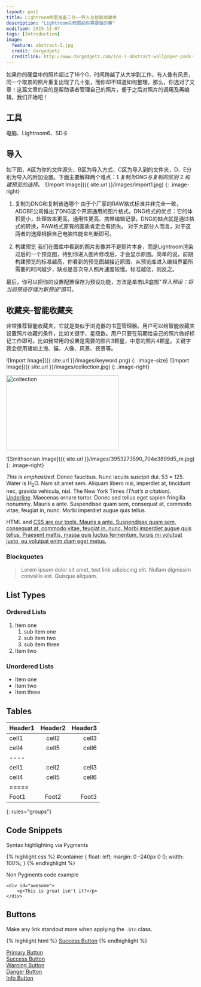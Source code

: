 ```yaml
---
layout: post
title: Lightroom修图准备工作——导入与智能收藏夹
description: "Lightroom在修图前你需要做的事"
modified: 2015-11-07
tags: [Introduction]
image:
  feature: abstract-3.jpg
  credit: dargadgetz
  creditlink: http://www.dargadgetz.com/ios-7-abstract-wallpaper-pack-for-iphone-5-and-ipod-touch-retina/
---
```


如果你的硬盘中的照片超过了16个G，时间跨越了从大学到工作，有人像有风景，同一个取景的照片重复出现了几十张，而你却不知道如何整理，那么，你选对了文章！这篇文章的目的是帮助读者管理自己的照片，便于之后对照片的调用及再编辑，我们开始吧！

## 工具
电脑、Lightroom6、SD卡


## 导入
如下图，A区为你的文件源头、B区为导入方式、C区为导入到的文件夹，D、E分别为导入的附加设置。下面主要解释两个难点：*1.复制为DNG与复制的区别 2.构建预览的选择。*
![Import Image]({{ site.url }}/images/import1.jpg)
{: .image-right}

1. 复制为DNG和复制该选哪个
由于个厂家的RAW格式标准并非完全一致，ADOBE公司推出了DNG这个开源通用的图片格式。DNG格式的优点：它的体积更小，处理效率更高，通用性更高、携带编辑记录。DNG的缺点就是通过格式的转换，RAW格式原有的画质肯定会有损失。
对于大部分人而言，对于这两者的选择根据自己电脑性能来判断即可。

2. 构建预览
我们在图库中看到的照片影像并不是照片本身，而是Lightroom渲染过后的一个预览图，待到你进入图片修改后，才会显示原图。简单的说，前期构建预览的标准越高，你看到的预览图越接近原图，从预览库进入编辑界面所需要的时间越少，缺点是首次导入照片速度较慢。标准越低，则反之。

最后，你可以把你的设置配置保存为预设功能，方法是单击LR底部"*导入预设：将当前预设存储为新预设*"即可。

## 收藏夹-智能收藏夹

非常推荐智能收藏夹，它就是类似于浏览器的书签管理器。用户可以给智能收藏夹设置照片收藏的条件，比如关键字、星级数。用户只要在前期给自己的照片做好标记工作即可。比如我常用的设置是需要的照片3颗星，中意的照片4颗星。关键字我会使用诸如上海、猫、人像、风景、夜景等。


![Import Image]({{ site.url }}/images/keyword.png)
{: .image-size}
![Import Image]({{ site.url }}/images/collection.jpg)
{: .image-right}

<img src="./collection.jpg" width = "300" height = "200" alt="collection" align=center /> 
<div></div>


![Smithsonian Image]({{ site.url }}/images/3953273590_704e3899d5_m.jpg)
{: .image-right}

*This is emphasized*. Donec faucibus. Nunc iaculis suscipit dui. 53 = 125. Water is H<sub>2</sub>O. Nam sit amet sem. Aliquam libero nisi, imperdiet at, tincidunt nec, gravida vehicula, nisl. The New York Times <cite>(That’s a citation)</cite>. <u>Underline</u>. Maecenas ornare tortor. Donec sed tellus eget sapien fringilla nonummy. Mauris a ante. Suspendisse quam sem, consequat at, commodo vitae, feugiat in, nunc. Morbi imperdiet augue quis tellus.

HTML and <abbr title="cascading stylesheets">CSS<abbr> are our tools. Mauris a ante. Suspendisse quam sem, consequat at, commodo vitae, feugiat in, nunc. Morbi imperdiet augue quis tellus. Praesent mattis, massa quis luctus fermentum, turpis mi volutpat justo, eu volutpat enim diam eget metus.

### Blockquotes

> Lorem ipsum dolor sit amet, test link adipiscing elit. Nullam dignissim convallis est. Quisque aliquam.

## List Types

### Ordered Lists

1. Item one
   1. sub item one
   2. sub item two
   3. sub item three
2. Item two

### Unordered Lists

* Item one
* Item two
* Item three

## Tables

| Header1 | Header2 | Header3 |
|:--------|:-------:|--------:|
| cell1   | cell2   | cell3   |
| cell4   | cell5   | cell6   |
|----
| cell1   | cell2   | cell3   |
| cell4   | cell5   | cell6   |
|=====
| Foot1   | Foot2   | Foot3
{: rules="groups"}

## Code Snippets

Syntax highlighting via Pygments

{% highlight css %}
#container {
  float: left;
  margin: 0 -240px 0 0;
  width: 100%;
}
{% endhighlight %}

Non Pygments code example

    <div id="awesome">
        <p>This is great isn't it?</p>
    </div>

## Buttons

Make any link standout more when applying the `.btn` class.

{% highlight html %}
<a href="#" class="btn btn-success">Success Button</a>
{% endhighlight %}

<div markdown="0"><a href="#" class="btn">Primary Button</a></div>
<div markdown="0"><a href="#" class="btn btn-success">Success Button</a></div>
<div markdown="0"><a href="#" class="btn btn-warning">Warning Button</a></div>
<div markdown="0"><a href="#" class="btn btn-danger">Danger Button</a></div>
<div markdown="0"><a href="#" class="btn btn-info">Info Button</a></div>
